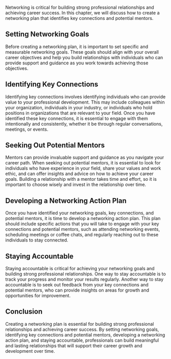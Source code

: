 
Networking is critical for building strong professional relationships and achieving career success. In this chapter, we will discuss how to create a networking plan that identifies key connections and potential mentors.

Setting Networking Goals
------------------------

Before creating a networking plan, it is important to set specific and measurable networking goals. These goals should align with your overall career objectives and help you build relationships with individuals who can provide support and guidance as you work towards achieving those objectives.

Identifying Key Connections
---------------------------

Identifying key connections involves identifying individuals who can provide value to your professional development. This may include colleagues within your organization, individuals in your industry, or individuals who hold positions in organizations that are relevant to your field. Once you have identified these key connections, it is essential to engage with them intentionally and consistently, whether it be through regular conversations, meetings, or events.

Seeking Out Potential Mentors
-----------------------------

Mentors can provide invaluable support and guidance as you navigate your career path. When seeking out potential mentors, it is essential to look for individuals who have experience in your field, share your values and work ethic, and can offer insights and advice on how to achieve your career goals. Building a relationship with a mentor takes time and effort, so it is important to choose wisely and invest in the relationship over time.

Developing a Networking Action Plan
-----------------------------------

Once you have identified your networking goals, key connections, and potential mentors, it is time to develop a networking action plan. This plan should include specific actions that you will take to engage with your key connections and potential mentors, such as attending networking events, scheduling meetings or coffee chats, and regularly reaching out to these individuals to stay connected.

Staying Accountable
-------------------

Staying accountable is critical for achieving your networking goals and building strong professional relationships. One way to stay accountable is to track your progress and monitor your results regularly. Another way to stay accountable is to seek out feedback from your key connections and potential mentors, who can provide insights on areas for growth and opportunities for improvement.

Conclusion
----------

Creating a networking plan is essential for building strong professional relationships and achieving career success. By setting networking goals, identifying key connections and potential mentors, developing a networking action plan, and staying accountable, professionals can build meaningful and lasting relationships that will support their career growth and development over time.
